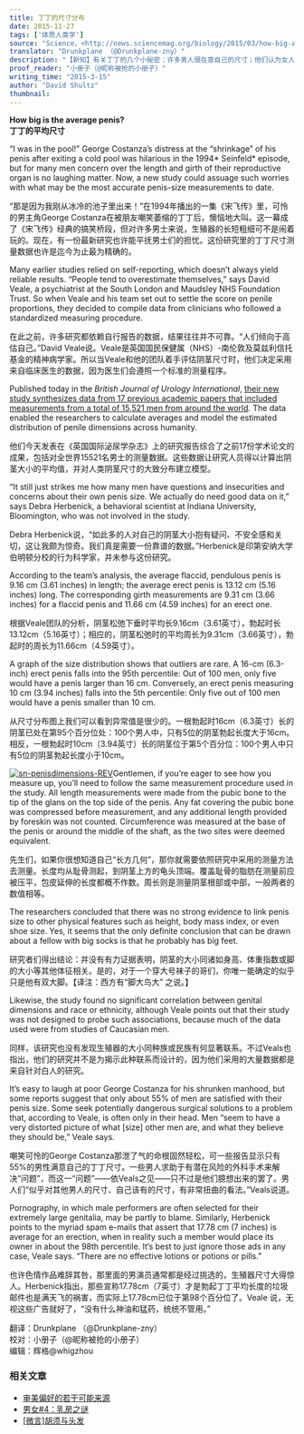 ```yaml
---
title: 丁丁的尺寸分布
date: 2015-11-27
tags: ['体质人类学']
source: "Science，<http://news.sciencemag.org/biology/2015/03/how-big-average-penis>"
translator: "Drunkplane （@Drunkplane-zny）"
description: "【新知】有关丁丁的几个小秘密：许多男人很在意自己的尺寸；他们认为女人也很在意他们的尺寸；多数男人都认为自己的尺寸偏小。那么，究竟多大的尺寸才算“适中”？个体间差异有多大？正确的测量方法是什么？请看本文介绍的最新研究，千万别信百度～"
proof_reader: "小册子（@昵称被抢的小册子）"
writing_time: "2015-3-15"
author: "David Shultz"
thumbnail:
---
```


**How big is the average penis?**  
**丁丁的平均尺寸**

“I was in the pool!” George Costanza’s distress at the “shrinkage” of his penis after exiting a cold pool was hilarious in the 1994* Seinfeld* episode, but for many men concern over the length and girth of their reproductive organ is no laughing matter. Now, a new study could assuage such worries with what may be the most accurate penis-size measurements to date.

“那是因为我刚从冰冷的池子里出来！”在1994年播出的一集《宋飞传》里，可怜的男主角George Costanza在被朋友嘲笑萎缩的丁丁后，懊恼地大叫。这一幕成了《宋飞传》经典的搞笑桥段，但对许多男士来说，生殖器的长短粗细可不是闹着玩的。现在，有一份最新研究也许能平抚男士们的担忧。这份研究里的丁丁尺寸测量数据也许是迄今为止最为精确的。

Many earlier studies relied on self-reporting, which doesn’t always yield reliable results. “People tend to overestimate themselves,” says David Veale, a psychiatrist at the South London and Maudsley NHS Foundation Trust. So when Veale and his team set out to settle the score on penile proportions, they decided to compile data from clinicians who followed a standardized measuring procedure.

在此之前，许多研究都依赖自行报告的数据，结果往往并不可靠。“人们倾向于高估自己。”David Veale说。Veale是英国国民保健属（NHS）-南伦敦及莫兹利信托基金的精神病学家。所以当Veale和他的团队着手评估阴茎尺寸时，他们决定采用来自临床医生的数据，因为医生们会遵照一个标准的测量程序。

Published today in the *British Journal of Urology International*, [their new study synthesizes data from 17 previous academic papers that included measurements from a total of 15,521 men from around the world](http://doi.wiley.com/10.1111/bju.13010). The data enabled the researchers to calculate averages and model the estimated distribution of penile dimensions across humanity.

他们今天发表在《英国国际泌尿学杂志》上的研究报告综合了之前17份学术论文的成果，包括对全世界15521名男士的测量数据。这些数据让研究人员得以计算出阴茎大小的平均值，并对人类阴茎尺寸的大致分布建立模型。

“It still just strikes me how many men have questions and insecurities and concerns about their own penis size. We actually do need good data on it,” says Debra Herbenick, a behavioral scientist at Indiana University, Bloomington, who was not involved in the study.

Debra Herbenick说，“如此多的人对自己的阴茎大小抱有疑问、不安全感和关切，这让我颇为惊奇。我们真是需要一份靠谱的数据。”Herbenick是印第安纳大学伯明顿分校的行为科学家，并未参与这份研究。

According to the team’s analysis, the average flaccid, pendulous penis is 9.16 cm (3.61 inches) in length; the average erect penis is 13.12 cm (5.16 inches) long. The corresponding girth measurements are 9.31 cm (3.66 inches) for a flaccid penis and 11.66 cm (4.59 inches) for an erect one.

根据Veale团队的分析，阴茎松弛下垂时平均长9.16cm（3.61英寸），勃起时长13.12cm（5.16英寸）；相应的，阴茎松弛时的平均周长为9.31cm（3.66英寸），勃起时的周长为11.66cm（4.59英寸）。

A graph of the size distribution shows that outliers are rare. A 16-cm (6.3-inch) erect penis falls into the 95th percentile: Out of 100 men, only five would have a penis larger than 16 cm. Conversely, an erect penis measuring 10 cm (3.94 inches) falls into the 5th percentile: Only five out of 100 men would have a penis smaller than 10 cm.

从尺寸分布图上我们可以看到异常值是很少的。一根勃起时16cm（6.3英寸）长的阴茎已处在第95个百分位处：100个男人中，只有5位的阴茎勃起长度大于16cm。相反，一根勃起时10cm（3.94英寸）长的阴茎位于第5个百分位：100个男人中只有5位的阴茎勃起长度小于10cm。

[![sn-penisdimensions-REV](https://headsalon.org/wordpress/wp-content/uploads/2015/11/sn-penisdimensions-REV.png)](https://headsalon.org/wordpress/wp-content/uploads/2015/11/sn-penisdimensions-REV.png)Gentlemen, if you’re eager to see how you measure up, you’ll need to follow the same measurement procedure used in the study. All length measurements were made from the pubic bone to the tip of the glans on the top side of the penis. Any fat covering the pubic bone was compressed before measurement, and any additional length provided by foreskin was not counted. Circumference was measured at the base of the penis or around the middle of the shaft, as the two sites were deemed equivalent.

先生们，如果你很想知道自己“长方几何”，那你就需要依照研究中采用的测量方法去测量。长度均从耻骨测起，到阴茎上方的龟头顶端。覆盖耻骨的脂肪在测量前应被压平，包皮延伸的长度都概不作数。周长则是测量阴茎根部或中部，一般两者的数值相等。

The researchers concluded that there was no strong evidence to link penis size to other physical features such as height, body mass index, or even shoe size. Yes, it seems that the only definite conclusion that can be drawn about a fellow with big socks is that he probably has big feet.

研究者们得出结论：并没有有力证据表明，阴茎的大小同诸如身高、体重指数或脚的大小等其他体征相关。是的，对于一个穿大号袜子的哥们，你唯一能确定的似乎只是他有双大脚。【译注：西方有“脚大鸟大” 之说。】

Likewise, the study found no significant correlation between genital dimensions and race or ethnicity, although Veale points out that their study was not designed to probe such associations, because much of the data used were from studies of Caucasian men.

同样，该研究也没有发现生殖器的大小同种族或民族有何显著联系。不过Veals也指出，他们的研究并不是为揭示此种联系而设计的，因为他们采用的大量数据都是来自针对白人的研究。

It’s easy to laugh at poor George Costanza for his shrunken manhood, but some reports suggest that only about 55% of men are satisfied with their penis size. Some seek potentially dangerous surgical solutions to a problem that, according to Veale, is often only in their head. Men “seem to have a very distorted picture of what [size] other men are, and what they believe they should be,” Veale says.

嘲笑可怜的George Costanza那泄了气的命根固然轻松，可一些报告显示只有55%的男性满意自己的丁丁尺寸。一些男人求助于有潜在风险的外科手术来解决“问题”，而这一“问题”——依Veals之见——只不过是他们臆想出来的罢了。男人们“似乎对其他男人的尺寸、自己该有的尺寸，有非常扭曲的看法。”Veals说道。

Pornography, in which male performers are often selected for their extremely large genitalia, may be partly to blame. Similarly, Herbenick points to the myriad spam e-mails that assert that 17.78 cm (7 inches) is average for an erection, when in reality such a member would place its owner in about the 98th percentile. It’s best to just ignore those ads in any case, Veale says. “There are no effective lotions or potions or pills.”

也许色情作品难辞其咎，那里面的男演员通常都是经过挑选的，生殖器尺寸大得惊人。Herbenick指出，那些宣称17.78cm（7英寸）才是勃起丁丁平均长度的垃圾邮件也是满天飞的祸害，而实际上17.78cm已位于第98个百分位了。Veale 说，无视这些广告就好了，“没有什么神油和猛药，统统不管用。”


翻译：Drunkplane （@Drunkplane-zny）  
校对：小册子（@昵称被抢的小册子）  
编辑：辉格@whigzhou


### 相关文章

* [审美偏好的若干可能来源](https://headsalon.org/archives/5588.html "审美偏好的若干可能来源")
* [男女#4：乳房之谜](https://headsalon.org/archives/5073.html "男女#4：乳房之谜")
* [[微言]胡须与头发](https://headsalon.org/archives/5046.html "[微言]胡须与头发")
